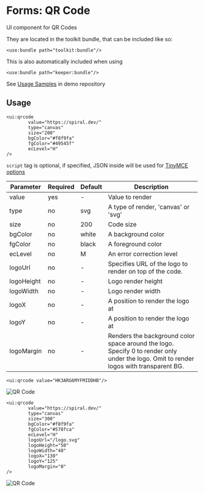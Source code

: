 # Forms: QR Code

UI component for QR Codes

They are located in the toolkit bundle, that can be included like so:

```xhtml
<use:bundle path="toolkit:bundle"/>
```

This is also automatically included when using

```xhtml
<use:bundle path="keeper:bundle"/>
```

See [Usage Samples](https://github.com/spiral/app-keeper/blob/master/app/views/keeper/showcase/qrcode.dark.php) in demo
repository

## Usage

```xhtml
<ui:qrcode
        value="https://spiral.dev/"
        type="canvas"
        size="200"
        bgColor="#f8f9fa"
        fgColor="#49545f"
        ecLevel="H"
/>
```

`script` tag is optional, if specified, JSON inside will be used
for [TinyMCE options](https://www.tiny.cloud/docs/configure/)

| Parameter  | Required | Default | Description                                                                                                                |
|------------|----------|---------|----------------------------------------------------------------------------------------------------------------------------|
| value      | yes      | -       | Value to render                                                                                                            |
| type       | no       | svg     | A type of render, 'canvas' or 'svg'                                                                                          |
| size       | no       | 200     | Сode size                                                                                                               |
| bgColor    | no       | white   | A background color                                                                                                           |
| fgColor    | no       | black   | A foreground color                                                                                                           |
| ecLevel    | no       | M       | An error correction level                                                                                                     |
| logoUrl    | no       | -       | Specifies URL of the logo to render on top of the code.                                                                            |
| logoHeight | no       | -       | Logo render height                                                                                                         |
| logoWidth  | no       | -       | Logo render width                                                                                                          |
| logoX      | no       | -       | A position to render the logo at                                                                                                 |
| logoY      | no       | -       | A position to render the logo at                                                                                                 |
| logoMargin | no       | -       | Renders the background color space around the logo. Specify 0 to render only under the logo. Omit to render logos with transparent BG. |

```xhtml
<ui:qrcode value="HK3ARG6MYFMIDDHB"/>
```

![QR Code](https://user-images.githubusercontent.com/16134699/103222713-b6914480-4935-11eb-8499-07e9b2d57b52.png)

```xhtml
<ui:qrcode
        value="https://spiral.dev/"
        type="canvas"
        size="300"
        bgColor="#f8f9fa"
        fgColor="#578fca"
        ecLevel="H"
        logoUrl="/logo.svg"
        logoHeight="50"
        logoWidth="40"
        logoX="130"
        logoY="125"
        logoMargin="0"
/>
```

![QR Code](https://user-images.githubusercontent.com/16134699/103222715-b729db00-4935-11eb-98f2-6c9adddd3124.png)

